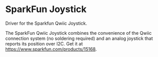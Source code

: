 # SparkFun Joystick

Driver for the Sparkfun Qwiic Joystick.

The SparkFun Qwiic Joystick combines the convenience of the Qwiic connection system (no soldering required) and an analog joystick that reports its position over I2C. Get it at https://www.sparkfun.com/products/15168.
